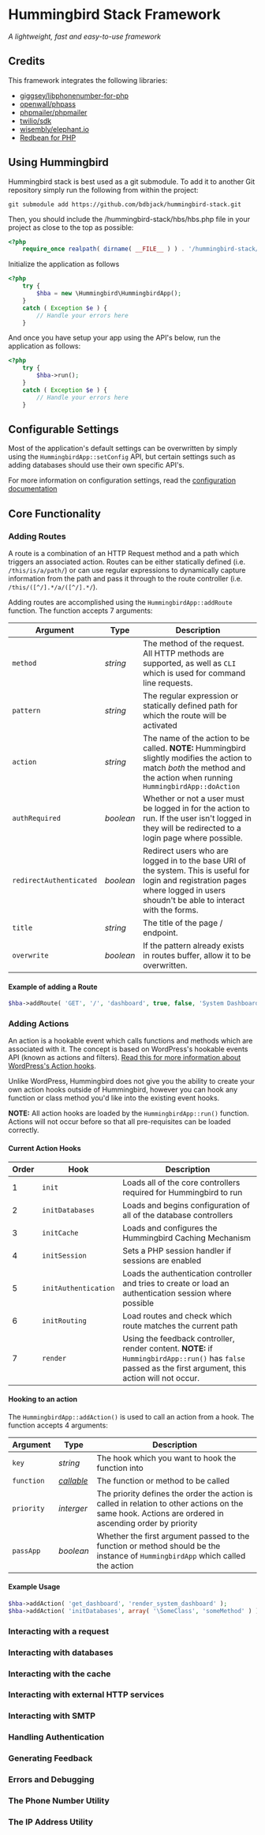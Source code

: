 # Hummingbird Stack Framework

*A lightweight, fast and easy-to-use framework*

## Credits

This framework integrates the following libraries:

* [giggsey/libphonenumber-for-php](https://github.com/giggsey/libphonenumber-for-php)
* [openwall/phpass](http://www.openwall.com/phpass/)
* [phpmailer/phpmailer](https://github.com/PHPMailer/PHPMailer)
* [twilio/sdk](https://www.twilio.com/docs/libraries)
* [wisembly/elephant.io](https://github.com/Wisembly/elephant.io)
* [Redbean for PHP](https://redbeanphp.com/index.php)

## Using Hummingbird

Hummingbird stack is best used as a git submodule. To add it to another Git repository simply run the following from within the project:

```
git submodule add https://github.com/bdbjack/hummingbird-stack.git
```

Then, you should include the /hummingbird-stack/hbs/hbs.php file in your project as close to the top as possible:

```php
<?php
	require_once realpath( dirname( __FILE__ ) ) . '/hummingbird-stack/hbs/hbs.php';
```

Initialize the application as follows

```php
<?php
	try {
		$hba = new \Hummingbird\HummingbirdApp();
	}
	catch ( Exception $e ) {
		// Handle your errors here
	}
```

And once you have setup your app using the API's below, run the application as follows:

```php
<?php
	try {
		$hba->run();
	}
	catch ( Exception $e ) {
		// Handle your errors here
	}
```

## Configurable Settings

Most of the application's default settings can be overwritten by simply using the `HummingbirdApp::setConfig` API, but certain settings such as adding databases should use their own specific API's.

For more information on configuration settings, read the [configuration documentation](../master/READMES/config.md)

## Core Functionality

### Adding Routes

A route is a combination of an HTTP Request method and a path which triggers an associated action. Routes can be either statically defined (i.e. `/this/is/a/path/`) or can use regular expressions to dynamically capture information from the path and pass it through to the route controller (i.e. `/this/([^/].*/a/([^/].*/`).

Adding routes are accomplished using the `HummingbirdApp::addRoute` function. The function accepts 7 arguments:

| Argument | Type | Description |
| -------- | ---- | ----------- |
| `method` | *string* | The method of the request. All HTTP methods are supported, as well as `CLI` which is used for command line requests. |
| `pattern`  | *string* | The regular expression or statically defined path for which the route will be activated |
| `action`  | *string* | The name of the action to be called. **NOTE:** Hummingbird slightly modifies the action to match *both* the method and the action when running `HummingbirdApp::doAction` |
| `authRequired` | *boolean* | Whether or not a user must be logged in for the action to run. If the user isn't logged in they will be redirected to a login page where possible. |
| `redirectAuthenticated` | *boolean* | Redirect users who are logged in to the base URI of the system. This is useful for login and registration pages where logged in users shoudn't be able to interact with the forms.
| `title` | *string* | The title of the page / endpoint.
| `overwrite` | *boolean* | If the pattern already exists in routes buffer, allow it to be overwritten.

#### Example of adding a Route

```php
$hba->addRoute( 'GET', '/', 'dashboard', true, false, 'System Dashboard', true );
```

### Adding Actions

An action is a hookable event which calls functions and methods which are associated with it. The concept is based on WordPress's hookable events API (known as actions and filters). [Read this for more information about WordPress's Action hooks](https://developer.wordpress.org/plugins/hooks/actions/).

Unlike WordPress, Hummingbird does not give you the ability to create your own action hooks outside of Hummingbird, however you can hook any function or class method you'd like into the existing event hooks.

**NOTE:** All action hooks are loaded by the `HummingbirdApp::run()` function. Actions will not occur before so that all pre-requisites can be loaded correctly.

#### Current Action Hooks

| Order | Hook | Description |
| ----- | ---- | ----------- |
| 1 | `init` | Loads all of the core controllers required for Hummingbird to run |
| 2 | `initDatabases` | Loads and begins configuration of all of the database controllers |
| 3 | `initCache` | Loads and configures the Hummingbird Caching Mechanism |
| 4 | `initSession` | Sets a PHP session handler if sessions are enabled |
| 5 | `initAuthentication` | Loads the authentication controller and tries to create or load an authentication session where possible |
| 6 | `initRouting` | Load routes and check which route matches the current path |
| 7 | `render` | Using the feedback controller, render content. **NOTE:** if `HummingbirdApp::run()` has `false` passed as the first argument, this action will not occur.

#### Hooking to an action

The `HummingbirdApp::addAction()` is used to call an action from a hook. The function accepts 4 arguments:

| Argument | Type | Description |
| -------- | ---- | ----------- |
| `key` | *string* | The hook which you want to hook the function into |
| `function` | [*callable*](http://php.net/manual/en/language.types.callable.php) | The function or method to be called |
| `priority` | *interger* | The priority defines the order the action is called in relation to other actions on the same hook. Actions are ordered in ascending order by priority |
| `passApp` | *boolean* | Whether the first argument passed to the function or method should be the instance of  `HummingbirdApp` which called the action |

#### Example Usage

```php
$hba->addAction( 'get_dashboard', 'render_system_dashboard' );
$hba->addAction( 'initDatabases', array( '\SomeClass', 'someMethod' ) );
```

### Interacting with a request

### Interacting with databases

### Interacting with the cache

### Interacting with external HTTP services

### Interacting with SMTP

### Handling Authentication

### Generating Feedback

### Errors and Debugging

### The Phone Number Utility

### The IP Address Utility